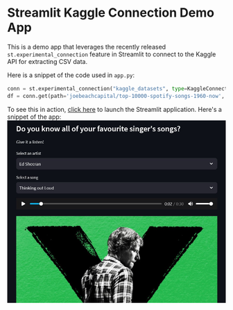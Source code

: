 # Streamlit Kaggle Connection Demo App
This is a demo app that leverages the recently released `st.experimental_connection` feature in Streamlit to connect to the Kaggle API for extracting CSV data.

Here is a snippet of the code used in `app.py`:

```python
conn = st.experimental_connection("kaggle_datasets", type=KaggleConnection)
df = conn.get(path='joebeachcapital/top-10000-spotify-songs-1960-now', filename='top_10000_1960-now.csv', ttl=3600)
```

To see this in action, [click here](https://kaggle-connection-demo.streamlit.app/) to launch the Streamlit application.
Here's a snippet of the app:
![Demo Image](demo_img.jpg)
